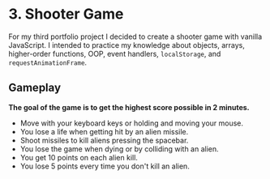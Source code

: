 # **3. Shooter Game**
For my third portfolio project I decided to create a shooter game with vanilla JavaScript. I intended to practice my knowledge about objects, arrays, higher-order functions, OOP, event handlers, `localStorage`, and `requestAnimationFrame`. 

## **Gameplay**
**The goal of the game is to get the highest score possible in 2 minutes.**
- Move with your keyboard keys or holding and moving your mouse.
- You lose a life when getting hit by an alien missile.
- Shoot missiles to kill aliens pressing the spacebar.
- You lose the game when dying or by colliding with an alien.
- You get 10 points on each alien kill.
- You lose 5 points every time you don't kill an alien.
